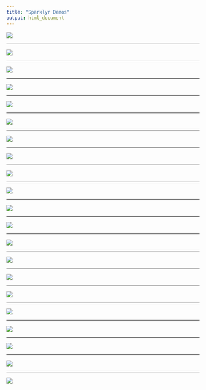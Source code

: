 ```yaml
---
title: "Sparklyr Demos"
output: html_document
---
```


![](img/sparklyr-presentation-demos.001.jpeg)

***

![](img/sparklyr-presentation-demos.002.jpeg)

***

![](img/sparklyr-presentation-demos.003.jpeg)

***

![](img/sparklyr-presentation-demos.004.jpeg)

***

![](img/sparklyr-presentation-demos.005.jpeg)

***

![](img/sparklyr-presentation-demos.006.jpeg)

***

![](img/sparklyr-presentation-demos.007.jpeg)

***

![](img/sparklyr-presentation-demos.008.jpeg)

***

![](img/sparklyr-presentation-demos.009.jpeg)

***

![](img/sparklyr-presentation-demos.010.jpeg)

***

![](img/sparklyr-presentation-demos.011.jpeg)

***

![](img/sparklyr-presentation-demos.012.jpeg)

***

![](img/sparklyr-presentation-demos.013.jpeg)

***

![](img/sparklyr-presentation-demos.014.jpeg)

***

![](img/sparklyr-presentation-demos.015.jpeg)

***

![](img/sparklyr-presentation-demos.016.jpeg)

***

![](img/sparklyr-presentation-demos.017.jpeg)

***

![](img/sparklyr-presentation-demos.018.jpeg)

***

![](img/sparklyr-presentation-demos.019.jpeg)

***

![](img/sparklyr-presentation-demos.020.jpeg)

***

![](img/sparklyr-presentation-demos.021.jpeg)
